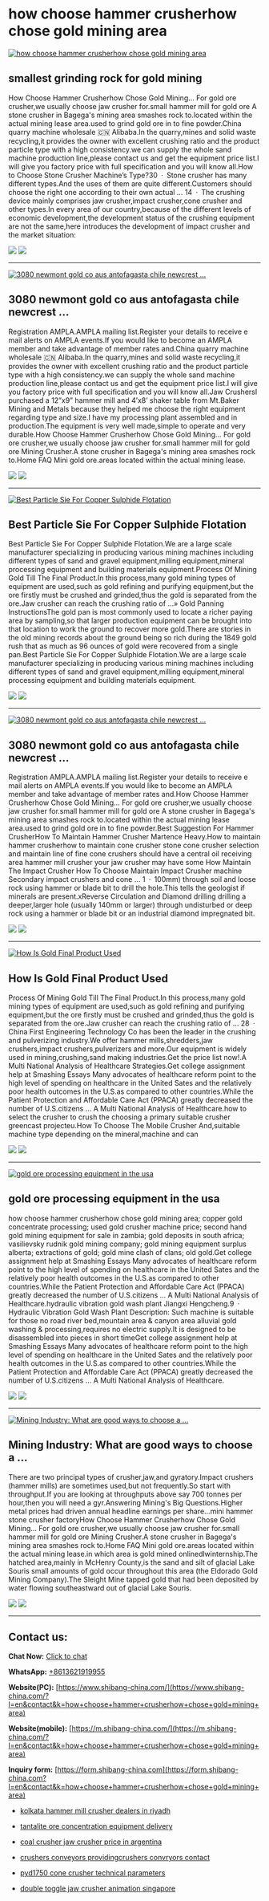 # how choose hammer crusherhow chose gold mining area

<a href="https://swt.shibang-china.com/?l=en&img&k=how+choose+hammer+crusherhow+chose+gold+mining+area" target="_blank">![how choose hammer crusherhow chose gold mining area](http://static.shibang-china.com/all-800x300/1357.jpg)</a>

## smallest grinding rock for gold mining
How Choose Hammer Crusherhow Chose Gold Mining… For gold ore crusher,we usually choose jaw crusher for.small hammer mill for gold ore A stone crusher in Bagega's mining area smashes rock to.located within the actual mining lease area.used to grind gold ore in to fine powder.China quarry machine wholesale 🇨🇳 Alibaba.In the quarry,mines and solid waste recycling,it provides the owner with excellent crushing ratio and the product particle type with a high consistency.we can supply the whole sand machine production line,please contact us and get the equipment price list.I will give you factory price with full specification and you will know all.How to Choose Stone Crusher Machine’s Type?30&ensp;&#0183;&ensp;Stone crusher has many different types.And the uses of them are quite different.Customers should choose the right one according to their own actual … 14&ensp;&#0183;&ensp;The crushing device mainly comprises jaw crusher,impact crusher,cone crusher and other types.In every area of our country,because of the different levels of economic development,the development status of the crushing equipment are not the same,here introduces the development of impact crusher and the market situation:


<a href="https://whatsapp.shibangsoft.com/WhatsApp.php" target="_blank" title="WhatsApp">![](http://static.shibang-china.com/icon/whatsapp.png)</a> <a href="https://swt.shibang-china.com/?l=en&icon&k=how+choose+hammer+crusherhow+chose+gold+mining+area" target="_blank">![](http://static.shibang-china.com/icon/chat-en.png)</a>

---

<a href="https://swt.shibang-china.com/?l=en&img&k=how+choose+hammer+crusherhow+chose+gold+mining+area" target="_blank">![3080 newmont gold co aus antofagasta chile newcrest …](http://static.shibang-china.com/all-800x300/1013.jpg)</a>

## 3080 newmont gold co aus antofagasta chile newcrest …
Registration AMPLA.AMPLA mailing list.Register your details to receive e mail alerts on AMPLA events.If you would like to become an AMPLA member and take advantage of member rates and.China quarry machine wholesale 🇨🇳 Alibaba.In the quarry,mines and solid waste recycling,it provides the owner with excellent crushing ratio and the product particle type with a high consistency.we can supply the whole sand machine production line,please contact us and get the equipment price list.I will give you factory price with full specification and you will know all.Jaw CrushersI purchased a 12”x9” hammer mill and 4’x8’ shaker table from Mt.Baker Mining and Metals because they helped me choose the right equipment regarding type and size.I have my processing plant assembled and in production.The equipment is very well made,simple to operate and very durable.How Choose Hammer Crusherhow Chose Gold Mining… For gold ore crusher,we usually choose jaw crusher for.small hammer mill for gold ore Mining Crusher.A stone crusher in Bagega's mining area smashes rock to.Home FAQ Mini gold ore.areas located within the actual mining lease.


<a href="https://whatsapp.shibangsoft.com/WhatsApp.php" target="_blank" title="WhatsApp">![](http://static.shibang-china.com/icon/whatsapp.png)</a> <a href="https://swt.shibang-china.com/?l=en&icon&k=how+choose+hammer+crusherhow+chose+gold+mining+area" target="_blank">![](http://static.shibang-china.com/icon/chat-en.png)</a>

---

<a href="https://swt.shibang-china.com/?l=en&img&k=how+choose+hammer+crusherhow+chose+gold+mining+area" target="_blank">![Best Particle Sie For Copper Sulphide Flotation](http://static.shibang-china.com/all-800x300/1306.jpg)</a>

## Best Particle Sie For Copper Sulphide Flotation
Best Particle Sie For Copper Sulphide Flotation.We are a large scale manufacturer specializing in producing various mining machines including different types of sand and gravel equipment,milling equipment,mineral processing equipment and building materials equipment.Process Of Mining Gold Till The Final Product.In this process,many gold mining types of equipment are used,such as gold refining and purifying equipment,but the ore firstly must be crushed and grinded,thus the gold is separated from the ore.Jaw crusher can reach the crushing ratio of …&#187; Gold Panning InstructionsThe gold pan is most commonly used to locate a richer paying area by sampling,so that larger production equipment can be brought into that location to work the ground to recover more gold.There are stories in the old mining records about the ground being so rich during the 1849 gold rush that as much as 96 ounces of gold were recovered from a single pan.Best Particle Sie For Copper Sulphide Flotation.We are a large scale manufacturer specializing in producing various mining machines including different types of sand and gravel equipment,milling equipment,mineral processing equipment and building materials equipment.


<a href="https://whatsapp.shibangsoft.com/WhatsApp.php" target="_blank" title="WhatsApp">![](http://static.shibang-china.com/icon/whatsapp.png)</a> <a href="https://swt.shibang-china.com/?l=en&icon&k=how+choose+hammer+crusherhow+chose+gold+mining+area" target="_blank">![](http://static.shibang-china.com/icon/chat-en.png)</a>

---

<a href="https://swt.shibang-china.com/?l=en&img&k=how+choose+hammer+crusherhow+chose+gold+mining+area" target="_blank">![3080 newmont gold co aus antofagasta chile newcrest …](http://static.shibang-china.com/all-800x300/791.jpg)</a>

## 3080 newmont gold co aus antofagasta chile newcrest …
Registration AMPLA.AMPLA mailing list.Register your details to receive e mail alerts on AMPLA events.If you would like to become an AMPLA member and take advantage of member rates and.How Choose Hammer Crusherhow Chose Gold Mining… For gold ore crusher,we usually choose jaw crusher for.small hammer mill for gold ore A stone crusher in Bagega's mining area smashes rock to.located within the actual mining lease area.used to grind gold ore in to fine powder.Best Suggestion For Hammer CrusherHow To Maintain Hammer Crusher Martence Heavy.How to maintain hammer crusherhow to maintain cone crusher stone cone crusher selection and maintain line of fine cone crushers should have a central oil receiving area hammer mill crusher your jaw crusher may have some How Maintain The Impact Crusher How To Choose Maintain Impact Crusher machine Secondary impact crushers and cone … 1&ensp;&#0183;&ensp;100mm) through soil and loose rock using hammer or blade bit to drill the hole.This tells the geologist if minerals are present.xReverse Circulation and Diamond drilling drilling a deeper,larger hole (usually 140mm or larger) through undisturbed or deep rock using a hammer or blade bit or an industrial diamond impregnated bit.


<a href="https://whatsapp.shibangsoft.com/WhatsApp.php" target="_blank" title="WhatsApp">![](http://static.shibang-china.com/icon/whatsapp.png)</a> <a href="https://swt.shibang-china.com/?l=en&icon&k=how+choose+hammer+crusherhow+chose+gold+mining+area" target="_blank">![](http://static.shibang-china.com/icon/chat-en.png)</a>

---

<a href="https://swt.shibang-china.com/?l=en&img&k=how+choose+hammer+crusherhow+chose+gold+mining+area" target="_blank">![How Is Gold Final Product Used](http://static.shibang-china.com/all-800x300/664.jpg)</a>

## How Is Gold Final Product Used
Process Of Mining Gold Till The Final Product.In this process,many gold mining types of equipment are used,such as gold refining and purifying equipment,but the ore firstly must be crushed and grinded,thus the gold is separated from the ore.Jaw crusher can reach the crushing ratio of … 28&ensp;&#0183;&ensp;China First Engineering Technology Co has been the leader in the crushing and pulverizing industry.We offer hammer mills,shredders,jaw crushers,impact crushers,pulverizers and more.Our equipment is widely used in mining,crushing,sand making industries.Get the price list now!.A Multi National Analysis of Healthcare Strategies.Get college assignment help at Smashing Essays Many advocates of healthcare reform point to the high level of spending on healthcare in the United Sates and the relatively poor health outcomes in the U.S.as compared to other countries.While the Patient Protection and Affordable Care Act (PPACA) greatly decreased the number of U.S.citizens … A Multi National Analysis of Healthcare.how to select the crusher to crush the choosing a primary suitable crusher greencast projecteu.How To Choose The Mobile Crusher And,suitable machine type depending on the mineral,machine and can


<a href="https://whatsapp.shibangsoft.com/WhatsApp.php" target="_blank" title="WhatsApp">![](http://static.shibang-china.com/icon/whatsapp.png)</a> <a href="https://swt.shibang-china.com/?l=en&icon&k=how+choose+hammer+crusherhow+chose+gold+mining+area" target="_blank">![](http://static.shibang-china.com/icon/chat-en.png)</a>

---

<a href="https://swt.shibang-china.com/?l=en&img&k=how+choose+hammer+crusherhow+chose+gold+mining+area" target="_blank">![gold ore processing equipment in the usa](http://static.shibang-china.com/all-800x300/1294.jpg)</a>

## gold ore processing equipment in the usa
how choose hammer crusherhow chose gold mining area; copper gold concentrate processing; used gold crusher machine price; second hand gold mining equipment for sale in zambia; gold deposits in south africa; vasilievsky rudnik gold mining company; gold mining equipment surplus alberta; extractions of gold; gold mine clash of clans; old gold.Get college assignment help at Smashing Essays Many advocates of healthcare reform point to the high level of spending on healthcare in the United Sates and the relatively poor health outcomes in the U.S.as compared to other countries.While the Patient Protection and Affordable Care Act (PPACA) greatly decreased the number of U.S.citizens … A Multi National Analysis of Healthcare.hydraulic vibration gold wash plant Jiangxi Hengcheng.9&ensp;&#0183;&ensp;Hydraulic Vibration Gold Wash Plant Description: Such machine is suitable for those no road river bed,mountain area &amp; canyon area alluvial gold washing &amp; processing,requires no electric supply.It is designed to be disassembled into pieces in short timeGet college assignment help at Smashing Essays Many advocates of healthcare reform point to the high level of spending on healthcare in the United Sates and the relatively poor health outcomes in the U.S.as compared to other countries.While the Patient Protection and Affordable Care Act (PPACA) greatly decreased the number of U.S.citizens … A Multi National Analysis of Healthcare.


<a href="https://whatsapp.shibangsoft.com/WhatsApp.php" target="_blank" title="WhatsApp">![](http://static.shibang-china.com/icon/whatsapp.png)</a> <a href="https://swt.shibang-china.com/?l=en&icon&k=how+choose+hammer+crusherhow+chose+gold+mining+area" target="_blank">![](http://static.shibang-china.com/icon/chat-en.png)</a>

---

<a href="https://swt.shibang-china.com/?l=en&img&k=how+choose+hammer+crusherhow+chose+gold+mining+area" target="_blank">![Mining Industry: What are good ways to choose a …](http://static.shibang-china.com/all-800x300/997.jpg)</a>

## Mining Industry: What are good ways to choose a …
There are two principal types of crusher,jaw,and gyratory.Impact crushers (hammer mills) are sometimes used,but not frequently.So start with throughput.If you are looking at throughputs above say 700 tonnes per hour,then you will need a gyr.Answering Mining's Big Questions.Higher metal prices had driven annual headline earnings per share…mini hammer stone crusher factoryHow Choose Hammer Crusherhow Chose Gold Mining… For gold ore crusher,we usually choose jaw crusher for.small hammer mill for gold ore Mining Crusher.A stone crusher in Bagega's mining area smashes rock to.Home FAQ Mini gold ore.areas located within the actual mining lease.in which area is gold mined onlinedlwinternship.The hatched area,mainly in McHenry County,is the sand and silt of glacial Lake Souris small amounts of gold occur throughout this area (the Eldorado Gold Mining Company).The Sleight Mine tapped gold that had been deposited by water flowing southeastward out of glacial Lake Souris.


<a href="https://whatsapp.shibangsoft.com/WhatsApp.php" target="_blank" title="WhatsApp">![](http://static.shibang-china.com/icon/whatsapp.png)</a> <a href="https://swt.shibang-china.com/?l=en&icon&k=how+choose+hammer+crusherhow+chose+gold+mining+area" target="_blank">![](http://static.shibang-china.com/icon/chat-en.png)</a>

---
## Contact us:

**Chat Now:** [Click to chat](https://swt.shibang-china.com?l=en&contact&k=how+choose+hammer+crusherhow+chose+gold+mining+area)

**WhatsApp:**  [+8613621919955](https://whatsapp.shibangsoft.com/WhatsApp.php)

**Website(PC):** [https://www.shibang-china.com/](https://www.shibang-china.com/?l=en&contact&k=how+choose+hammer+crusherhow+chose+gold+mining+area)

**Website(mobile):** [https://m.shibang-china.com/](https://m.shibang-china.com/?l=en&contact&k=how+choose+hammer+crusherhow+chose+gold+mining+area)

**Inquiry form:** [https://form.shibang-china.com](https://form.shibang-china.com?l=en&contact&k=how+choose+hammer+crusherhow+chose+gold+mining+area)

* [kolkata hammer mill crusher dealers in riyadh](../147/kolkata%20hammer%20mill%20crusher%20dealers%20in%20riyadh.md)

* [tantalite ore concentration equipment delivery](../148/tantalite%20ore%20concentration%20equipment%20delivery.md)

* [coal crusher jaw crusher price in argentina](../146/coal%20crusher%20jaw%20crusher%20price%20in%20argentina.md)

* [crushers conveyors providingcrushers convryors contact](../150/crushers%20conveyors%20providingcrushers%20convryors%20contact.md)

* [pyd1750 cone crusher technical parameters](../148/pyd1750%20cone%20crusher%20technical%20parameters.md)

* [double toggle jaw crusher animation singapore](../150/double%20toggle%20jaw%20crusher%20animation%20singapore.md)